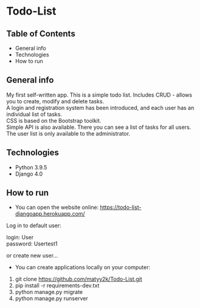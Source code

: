 # Todo-List 
## Table of Contents

* General info
* Technologies
* How to run


## General info
My first self-written app. This is a simple todo list. 
Includes CRUD - allows you to create, modify and delete tasks.  
A login and registration system has been introduced, and each user has an individual list of tasks.  
CSS is based on the Bootstrap toolkit.  
Simple API is also available. There you can see a list of tasks for all users.  
The user list is only available to the administrator.


## Technologies
- Python 3.9.5
- Django 4.0


## How to run

* You can open the website online:
https://todo-list-djangoapp.herokuapp.com/

Log in to default user:

login: User  
password: Usertest1

or create new user...

* You can create applications locally on your computer:

1) git clone https://github.com/matyy2k/Todo-List.git
2) pip install -r requirements-dev.txt
3) python manage.py migrate
4) python manage.py runserver






